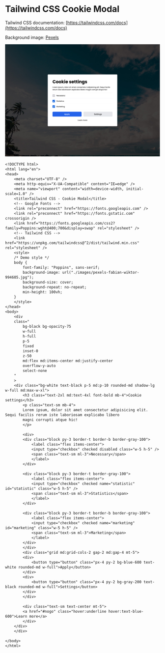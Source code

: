 # Tailwind CSS Cookie Modal

Tailwind CSS documentation: [https://tailwindcss.com/docs](https://tailwindcss.com/docs)

Background image: [Pexels](https://www.pexels.com/hu-hu/foto/tenger-termeszet-eg-strand-994605/)

![Screenshot](./images/screenshot.jpg)

    <!DOCTYPE html>
    <html lang="en">
    <head>
        <meta charset="UTF-8" />
        <meta http-equiv="X-UA-Compatible" content="IE=edge" />
        <meta name="viewport" content="width=device-width, initial-scale=1.0" />
        <title>Tailwind CSS - Cookie Modal</title>
        <!-- Google Fonts -->
        <link rel="preconnect" href="https://fonts.googleapis.com" />
        <link rel="preconnect" href="https://fonts.gstatic.com" crossorigin />
        <link href="https://fonts.googleapis.com/css2?family=Poppins:wght@400;700&display=swap" rel="stylesheet" />
        <!-- Tailwind CSS -->
        <link href="https://unpkg.com/tailwindcss@^2/dist/tailwind.min.css" rel="stylesheet" />
        <style>
        /* Demo style */
        body {
            font-family: "Poppins", sans-serif;
            background-image: url("./images/pexels-fabian-wiktor-994605.jpg");
            background-size: cover;
            background-repeat: no-repeat;
            min-height: 100vh;
        }
        </style>
    </head>
    <body>
        <div
        class="
            bg-black bg-opacity-75
            w-full
            h-full
            p-5
            fixed
            inset-0
            z-50
            md:flex md:items-center md:justify-center
            overflow-y-auto
            select-none
        "
        >
        <div class="bg-white text-black p-5 md:p-10 rounded-md shadow-lg w-full md:max-w-xl">
            <h3 class="text-2xl md:text-4xl font-bold mb-4">Cookie settings</h3>
            <p class="text-sm mb-4">
            Lorem ipsum, dolor sit amet consectetur adipisicing elit. Sequi facilis rerum iste laboriosam explicabo libero
            magni corrupti atque hic!
            </p>

            <div>
            <div class="block py-3 border-t border-b border-gray-100">
                <label class="flex items-center">
                <input type="checkbox" checked disabled class="w-5 h-5" />
                <span class="text-sm ml-3">Necessary</span>
                </label>
            </div>

            <div class="block py-3 border-t border-gray-100">
                <label class="flex items-center">
                <input type="checkbox" checked name="statistic" id="statistic" class="w-5 h-5" />
                <span class="text-sm ml-3">Statistics</span>
                </label>
            </div>

            <div class="block py-3 border-t border-b border-gray-100">
                <label class="flex items-center">
                <input type="checkbox" checked name="marketing" id="marketing" class="w-5 h-5" />
                <span class="text-sm ml-3">Marketing</span>
                </label>
            </div>
            </div>
            <div class="grid md:grid-cols-2 gap-2 md:gap-4 mt-5">
            <div>
                <button type="button" class="px-4 py-2 bg-blue-600 text-white rounded-md w-full">Apply</button>
            </div>
            <div>
                <button type="button" class="px-4 py-2 bg-gray-200 text-black rounded-md w-full">Settings</button>
            </div>
            </div>

            <div class="text-sm text-center mt-5">
            <a href="#nogo" class="hover:underline hover:text-blue-600">Learn more</a>
            </div>
        </div>
        </div>

    </body>
    </html>
